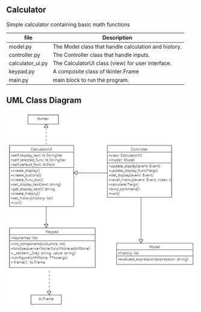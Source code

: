 ## Calculator
Simple calculator containing basic math functions

| file   | Description  |
|--------|--------------|
| model.py | The Model class that handle calculation and history. |
| controller.py | The Controller class that handle inputs. |
| calculator\_ui.py | The CalculatorUI class (view) for user interface. |
| keypad.py  | A composite class of tkinter.Frame
| main.py    | main block to run the program. |

## UML Class Diagram
![UML diagram](./UML_diagram.png)